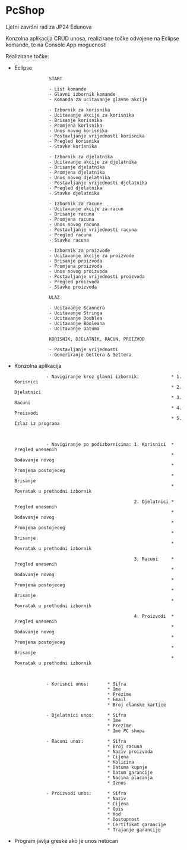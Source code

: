 # PcShop
Ljetni završni rad za JP24 Edunova

Konzolna aplikacija CRUD unosa, realizirane točke odvojene na Eclipse komande, te na Console App mogucnosti

Realizirane točke: 
* Eclipse 

                   START
                   
                   - List komande
                   - Glavni izbornik komande
                   - Komanda za ucitavanje glavne akcije
                   
                   - Izbornik za korisnika
                   - Ucitavanje akcije za korisnika
                   - Brisanje korisnika
                   - Promjena korisnika
                   - Unos novog korisnika
                   - Postavljanje vrijednosti korisnika
                   - Pregled korisnika
                   - Stavke korisnika
                   
                   - Izbornik za djelatnika
                   - Ucitavanje akcije za djelatnika
                   - Brisanje djelatnika
                   - Promjena djelatnika
                   - Unos novog djelatnika
                   - Postavljanje vrijednosti djelatnika
                   - Pregled djelatnika
                   - Stavke djelatnika
                   
                   - Izbornik za racune
                   - Ucitavanje akcije za racun
                   - Brisanje racuna
                   - Promjena racuna
                   - Unos novog racuna
                   - Postavljanje vrijednosti racuna
                   - Pregled racuna
                   - Stavke racuna
                   
                   - Izbornik za proizvode
                   - Ucitavanje akcije za proizvode
                   - Brisanje proizvoda
                   - Promjena proizvoda
                   - Unos novog proizvoda
                   - Postavljanje vrijednosti proizvoda
                   - Pregled proizvoda
                   - Stavke proizvoda
                   
                   ULAZ
                   
                   - Ucitavanje Scannera
                   - Ucitavanje Stringa
                   - Ucitavanje Doublea
                   - Ucitavanje Booleana
                   - Ucitavanje Datuma
                   
                   KORISNIK, DJELATNIK, RACUN, PROIZVOD
                   
                   - Postavljanje vrijednosti
                   - Generiranje Gettera & Settera


* Konzolna aplikacija

                  - Navigiranje kroz glavni izbornik:            * 1. Korisnici
                                                                 * 2. Djelatnici
                                                                 * 3. Racuni
                                                                 * 4. Proizvodi
                                                                 * 5. Izlaz iz programa
                  
                  
                  
                  - Navigiranje po podizbornicima: 1. Korisnici  * Pregled unesenih 
                                                                 * Dodavanje novog
                                                                 * Promjena postojeceg 
                                                                 * Brisanje
                                                                 * Povratak u prethodni izbornik
                                                                
                                                   2. Djelatnici * Pregled unesenih 
                                                                 * Dodavanje novog
                                                                 * Promjena postojeceg 
                                                                 * Brisanje
                                                                 * Povratak u prethodni izbornik
                                                                 
                                                   3. Racuni     * Pregled unesenih 
                                                                 * Dodavanje novog
                                                                 * Promjena postojeceg 
                                                                 * Brisanje
                                                                 * Povratak u prethodni izbornik
                                                                
                                                   4. Proizvodi  * Pregled unesenih 
                                                                 * Dodavanje novog
                                                                 * Promjena postojeceg 
                                                                 * Brisanje
                                                                 * Povratak u prethodni izbornik
                                                   
                                       
                                       
                  - Korisnci unos:       * Sifra
                                         * Ime 
                                         * Prezime 
                                         * Email 
                                         * Broj clanske kartice
                                         
                  - Djelatnici unos:     * Sifra 
                                         * Ime
                                         * Prezime
                                         * Ime PC shopa

                  - Racuni unos:         * Sifra
                                         * Broj racuna
                                         * Naziv proizvoda 
                                         * Cijena
                                         * Kolicina
                                         * Datuma kupnje
                                         * Datum garancije 
                                         * Nacina placanja 
                                         * Iznos
                                         
                  - Proizvodi unos:      * Sifra 
                                         * Naziv 
                                         * Cijena 
                                         * Opis
                                         * Kod 
                                         * Dostupnost 
                                         * Certifikat garancije 
                                         * Trajanje garancije

* Program javlja greske ako  je unos netocan
